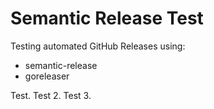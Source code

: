 # Semantic Release Test

Testing automated GitHub Releases using:

- semantic-release
- goreleaser

Test.
Test 2.
Test 3.
